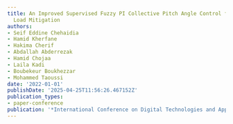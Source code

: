 ```yaml
---
title: An Improved Supervised Fuzzy PI Collective Pitch Angle Control for Wind Turbine
  Load Mitigation
authors:
- Seif Eddine Chehaidia
- Hamid Kherfane
- Hakima Cherif
- Abdallah Abderrezak
- Hamid Chojaa
- Laila Kadi
- Boubekeur Boukhezzar
- Mohammed Taoussi
date: '2022-01-01'
publishDate: '2025-04-25T11:56:26.467152Z'
publication_types:
- paper-conference
publication: '*International Conference on Digital Technologies and Applications*'
---
```

